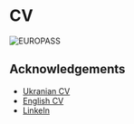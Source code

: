 # CV
![EUROPASS](https://learningbyleaving.eu/wp-content/uploads/2020/02/Europass-Full-Colour-Brand-Mark.jpg)


## Acknowledgements

 - [Ukranian CV](https://andreyshyshkin.github.io/CV/CV-ШишкінАндрій.pdf)
 - [English CV](https://andreyshyshkin.github.io/CV/CV-AndreyShyshkin.pdf)
 - [LinkeIn](www.linkedin.com/in/shyshkin-andrey/)
